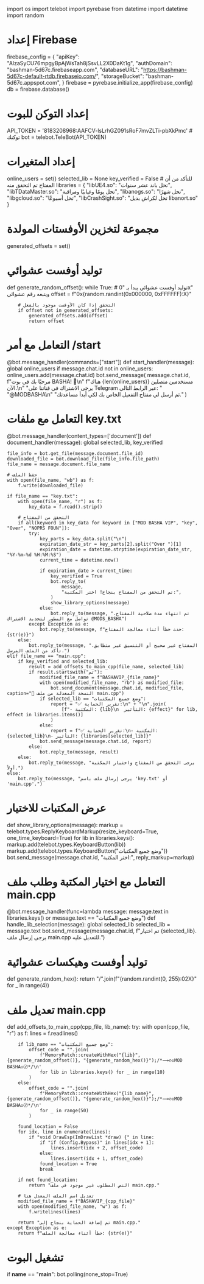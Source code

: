 import os
import telebot
import pyrebase
from datetime import datetime
import random

# إعداد Firebase
firebase_config = {
    "apiKey": "AlzaSyCU76mpgyBpAjWsTah8jSsvLL2X0DaKt1g",
    "authDomain": "bashman-5d67c.firebaseapp.com",
    "databaseURL": "https://bashman-5d67c-default-rtdb.firebaseio.com/",
    "storageBucket": "bashman-5d67c.appspot.com",
}
firebase = pyrebase.initialize_app(firebase_config)
db = firebase.database()

# إعداد التوكن للبوت
API_TOKEN = '8183208968:AAFCV-lsLrhGZ091sRoF7mvZLTi-pbXkPmc'  # توكنك
bot = telebot.TeleBot(API_TOKEN)

# إعداد المتغيرات
online_users = set()
selected_lib = None
key_verified = False  # للتأكد من أن المفتاح تم التحقق منه
libraries = {
    "libUE4.so": "تحل باند عشر سنوات",
    "libTDataMaster.so": "تحل يومًا وغيابيًا ومراقبة",
    "libanogs.so": "تحل شهرًا",
    "libgcloud.so": "تحل أسبوعًا",
    "libCrashSight.so": "تحل لكراش بديل libanort.so"
}

# مجموعة لتخزين الأوفستات المولدة
generated_offsets = set()

# توليد أوفست عشوائي
def generate_random_offset():
    while True:
        # توليد أوفست عشوائي يبدأ بـ "0x" ويتبعه رقم عشوائي
        offset = f"0x{random.randint(0x000000, 0xFFFFFF):X}"
        
        # التحقق إذا كان الأوفست موجود بالفعل
        if offset not in generated_offsets:
            generated_offsets.add(offset)
            return offset

# التعامل مع أمر /start
@bot.message_handler(commands=["start"])
def start_handler(message):
    global online_users
    if message.chat.id not in online_users:
        online_users.add(message.chat.id)
    bot.send_message(
        message.chat.id,
        f"مرحبًا بك في بوت BASHA! 👋\n"
        f"هناك {len(online_users)} مستخدمين متصلين الآن.\n"
        "يرجى الاشتراك في قناتنا على Telegram عبر الرابط التالي: "
        "@MODBASHA\n"
        "ثم أرسل لي مفتاح التفعيل الخاص بك لكي أبدأ مساعدتك."
    )

# التعامل مع ملفات key.txt
@bot.message_handler(content_types=['document'])
def document_handler(message):
    global selected_lib, key_verified

    file_info = bot.get_file(message.document.file_id)
    downloaded_file = bot.download_file(file_info.file_path)
    file_name = message.document.file_name

    # حفظ الملف
    with open(file_name, "wb") as f:
        f.write(downloaded_file)

    if file_name == "key.txt":
        with open(file_name, "r") as f:
            key_data = f.read().strip()

        # التحقق من المفتاح
        if all(keyword in key_data for keyword in ["MOD BASHA VIP", "key", "Over", "NOPRS FOUN"]):
            try:
                key_parts = key_data.split("\n")
                expiration_date_str = key_parts[2].split("Over ")[1]
                expiration_date = datetime.strptime(expiration_date_str, "%Y-%m-%d %H:%M:%S")
                current_time = datetime.now()

                if expiration_date > current_time:
                    key_verified = True
                    bot.reply_to(
                        message,
                        "تم التحقق من المفتاح بنجاح! اختر المكتبة:",
                    )
                    show_library_options(message)
                else:
                    bot.reply_to(message, "تم انتهاء مدة صلاحية المفتاح. تواصل مع المطور لتجديد الاشتراك @MODS_BASHA")
            except Exception as e:
                bot.reply_to(message, f"حدث خطأ أثناء معالجة المفتاح: {str(e)}")
        else:
            bot.reply_to(message, "المفتاح غير صحيح أو التنسيق غير متطابق. تأكد من الملف المرسل.")
    elif file_name == "main.cpp":
        if key_verified and selected_lib:
            result = add_offsets_to_main_cpp(file_name, selected_lib)
            if result.startswith("تم"):
                modified_file_name = f"BASHAVIP_{file_name}"
                with open(modified_file_name, "rb") as modified_file:
                    bot.send_document(message.chat.id, modified_file, caption="📂 النسخة المعدلة من ملف main.cpp")
                if selected_lib == "وضع جميع المكتبات":
                    report = "✅ تقرير الحماية:\n" + "\n".join(
                        [f"- المكتبة: {lib}\n  التأثير: {effect}" for lib, effect in libraries.items()]
                    )
                else:
                    report = f"✅ تقرير الحماية:\n- المكتبة: {selected_lib}\n- التأثير: {libraries[selected_lib]}"
                bot.send_message(message.chat.id, report)
            else:
                bot.reply_to(message, result)
        else:
            bot.reply_to(message, "يرجى التحقق من المفتاح واختيار المكتبة أولاً.")
    else:
        bot.reply_to(message, "يرجى إرسال ملف باسم 'key.txt' أو 'main.cpp'.")

# عرض المكتبات للاختيار
def show_library_options(message):
    markup = telebot.types.ReplyKeyboardMarkup(resize_keyboard=True, one_time_keyboard=True)
    for lib in libraries.keys():
        markup.add(telebot.types.KeyboardButton(lib))
    markup.add(telebot.types.KeyboardButton("وضع جميع المكتبات"))
    bot.send_message(message.chat.id, "اختر المكتبة:", reply_markup=markup)

# التعامل مع اختيار المكتبة وطلب ملف main.cpp
@bot.message_handler(func=lambda message: message.text in libraries.keys() or message.text == "وضع جميع المكتبات")
def handle_lib_selection(message):
    global selected_lib
    selected_lib = message.text
    bot.send_message(message.chat.id, f"تم اختيار {selected_lib}. يرجى إرسال ملف main.cpp للتعديل عليه.")

# توليد أوفست وهيكسات عشوائية
def generate_random_hex():
    return "/".join(f"{random.randint(0, 255):02X}" for _ in range(4))

# تعديل ملف main.cpp
def add_offsets_to_main_cpp(cpp_file, lib_name):
    try:
        with open(cpp_file, "r") as f:
            lines = f.readlines()

        if lib_name == "وضع جميع المكتبات":
            offset_code = "".join(
                f'MemoryPatch::createWithHex("{lib}", {generate_random_offset()}, "{generate_random_hex()}");/*⟿✆♔MOD BASHA♔〄*/\n'
                for lib in libraries.keys() for _ in range(10)
            )
        else:
            offset_code = "".join(
                f'MemoryPatch::createWithHex("{lib_name}", {generate_random_offset()}, "{generate_random_hex()}");/*⟿✆♔MOD BASHA♔〄*/\n'
                for _ in range(50)
            )

        found_location = False
        for idx, line in enumerate(lines):
            if "void DrawEsp(ImDrawList *draw) {" in line:
                if "if (Config.Bypass)" in lines[idx + 1]:
                    lines.insert(idx + 2, offset_code)
                else:
                    lines.insert(idx + 1, offset_code)
                found_location = True
                break

        if not found_location:
            return "النص المطلوب غير موجود في ملف main.cpp."

        # تعديل اسم الملف المعدل هنا
        modified_file_name = f"BASHAVIP_{cpp_file}"
        with open(modified_file_name, "w") as f:
            f.writelines(lines)

        return "تم إضافة الحماية بنجاح إلى main.cpp."
    except Exception as e:
        return f"خطأ أثناء معالجة الملف: {str(e)}"

# تشغيل البوت
if __name__ == "__main__":
    bot.polling(none_stop=True)
